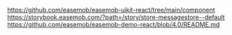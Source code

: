 https://github.com/easemob/easemob-uikit-react/tree/main/component
https://storybook.easemob.com/?path=/story/store-messagestore--default
https://github.com/easemob/easemob-demo-react/blob/4.0/README.md
